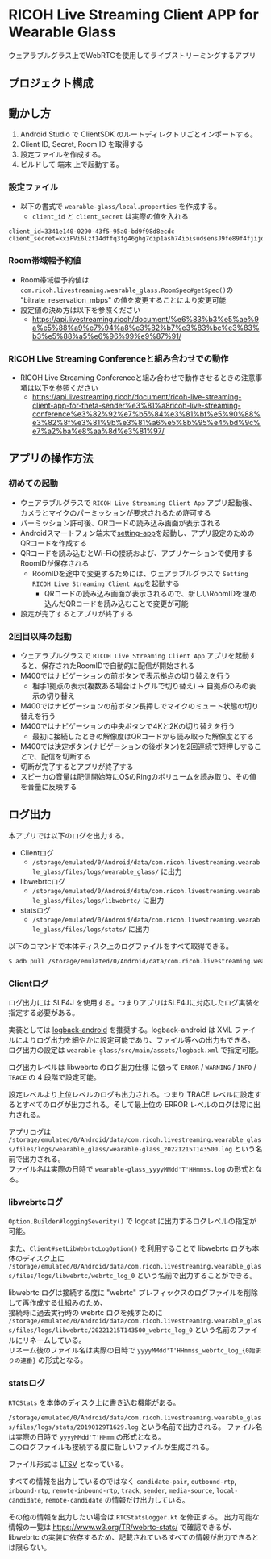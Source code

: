 # RICOH Live Streaming Client APP for Wearable Glass

ウェアラブルグラス上でWebRTCを使用してライブストリーミングするアプリ

## プロジェクト構成

## 動かし方

1. Android Studio で ClientSDK のルートディレクトリごとインポートする。
2. Client ID, Secret, Room ID を取得する
3. 設定ファイルを作成する。
4. ビルドして 端末 上で起動する。

### 設定ファイル

* 以下の書式で `wearable-glass/local.properties` を作成する。
  * `client_id` と `client_secret` は実際の値を入れる

```
client_id=3341e140-0290-43f5-95a0-bd9f98d8ecdc
client_secret=kxiFVi6lzf14dffq3fg46ghg7dip1ash74ioisudsensJ9fe89f4fjijoiafDVcNmg
```

### Room帯域幅予約値

* Room帯域幅予約値は`com.ricoh.livestreaming.wearable_glass.RoomSpec#getSpec()`の "bitrate_reservation_mbps" の値を変更することにより変更可能
* 設定値の決め方は以下を参照ください
  * https://api.livestreaming.ricoh/document/%e6%83%b3%e5%ae%9a%e5%88%a9%e7%94%a8%e3%82%b7%e3%83%bc%e3%83%b3%e5%88%a5%e6%96%99%e9%87%91/

### RICOH Live Streaming Conferenceと組み合わせでの動作
* RICOH Live Streaming Conferenceと組み合わせで動作させるときの注意事項は以下を参照ください
  * https://api.livestreaming.ricoh/document/ricoh-live-streaming-client-app-for-theta-sender%e3%81%a8ricoh-live-streaming-conference%e3%82%92%e7%b5%84%e3%81%bf%e5%90%88%e3%82%8f%e3%81%9b%e3%81%a6%e5%8b%95%e4%bd%9c%e7%a2%ba%e8%aa%8d%e3%81%97/

## アプリの操作方法

### 初めての起動
* ウェアラブルグラスで `RICOH Live Streaming Client App` アプリ起動後、カメラとマイクのパーミッションが要求されるため許可する
* パーミッション許可後、QRコードの読み込み画面が表示される
* Androidスマートフォン端末で[setting-app](../setting-app)を起動し、アプリ設定のためのQRコードを作成する
* QRコードを読み込むとWi-Fiの接続および、アプリケーションで使用するRoomIDが保存される
  * RoomIDを途中で変更するためには、ウェアラブルグラスで `Setting RICOH Live Streaming Client App`を起動する
    * QRコードの読み込み画面が表示されるので、新しいRoomIDを埋め込んだQRコードを読み込むことで変更が可能
* 設定が完了するとアプリが終了する

### 2回目以降の起動
* ウェアラブルグラスで `RICOH Live Streaming Client App` アプリを起動すると、保存されたRoomIDで自動的に配信が開始される
* M400ではナビゲーションの前ボタンで表示拠点の切り替えを行う
  * 相手1拠点の表示(複数ある場合はトグルで切り替え) → 自拠点のみの表示の切り替え
* M400ではナビゲーションの前ボタン長押しでマイクのミュート状態の切り替えを行う
* M400ではナビゲーションの中央ボタンで4Kと2Kの切り替えを行う
  * 最初に接続したときの解像度はQRコードから読み取った解像度とする
* M400では決定ボタン(ナビゲーションの後ボタン)を2回連続で短押しすることで、配信を切断する
* 切断が完了するとアプリが終了する
* スピーカの音量は配信開始時にOSのRingのボリュームを読み取り、その値を音量に反映する

## ログ出力

本アプリでは以下のログを出力する。

* Clientログ
  * `/storage/emulated/0/Android/data/com.ricoh.livestreaming.wearable_glass/files/logs/wearable_glass/` に出力
* libwebrtcログ
  * `/storage/emulated/0/Android/data/com.ricoh.livestreaming.wearable_glass/files/logs/libwebrtc/` に出力
* statsログ
  * `/storage/emulated/0/Android/data/com.ricoh.livestreaming.wearable_glass/files/logs/stats/` に出力

以下のコマンドで本体ディスク上のログファイルをすべて取得できる。

```sh
$ adb pull /storage/emulated/0/Android/data/com.ricoh.livestreaming.wearable_glass/files/logs
```

### Clientログ

ログ出力には SLF4J を使用する。つまりアプリはSLF4Jに対応したログ実装を指定する必要がある。

実装としては [logback-android](https://github.com/tony19/logback-android) を推奨する。logback-android は XML ファイルによりログ出力を細やかに設定可能であり、ファイル等への出力もできる。
ログ出力の設定は `wearable-glass/src/main/assets/logback.xml` で指定可能。　

ログ出力レベルは libwebrtc のログ出力仕様 に倣って `ERROR` / `WARNING` / `INFO` / `TRACE` の 4 段階で設定可能。

設定レベルより上位レベルのログも出力される。つまり TRACE レベルに設定するとすべてのログが出力される。そして最上位の ERROR レベルのログは常に出力される。

アプリログは `/storage/emulated/0/Android/data/com.ricoh.livestreaming.wearable_glass/files/logs/wearable_glass/wearable-glass_20221215T143500.log` という名前で出力される。  
ファイル名は実際の日時で `wearable-glass_yyyyMMdd'T'HHmmss.log` の形式となる。

### libwebrtcログ

`Option.Builder#loggingSeverity()` で logcat に出力するログレベルの指定が可能。

また、`Client#setLibWebrtcLogOption()` を利用することで libwebrtc ログも本体のディスク上に `/storage/emulated/0/Android/data/com.ricoh.livestreaming.wearable_glass/files/logs/libwebrtc/webrtc_log_0` という名前で出力することができる。

libwebrtc ログは接続する度に "webrtc" プレフィックスのログファイルを削除して再作成する仕組みのため、  
接続時に過去実行時の webrtc ログを残すために `/storage/emulated/0/Android/data/com.ricoh.livestreaming.wearable_glass/files/logs/libwebrtc/20221215T143500_webrtc_log_0` という名前のファイルにリネームしている。  
リネーム後のファイル名は実際の日時で `yyyyMMdd'T'HHmmss_webrtc_log_{0始まりの連番}` の形式となる。

### statsログ

`RTCStats` を本体のディスク上に書き込む機能がある。

`/storage/emulated/0/Android/data/com.ricoh.livestreaming.wearable_glass/files/logs/stats/20190129T1629.log` という名前で出力される。
ファイル名は実際の日時で `yyyyMMdd'T'HHmm` の形式となる。  
このログファイルも接続する度に新しいファイルが生成される。

ファイル形式は [LTSV](http://ltsv.org/) となっている。

すべての情報を出力しているのではなく `candidate-pair`, `outbound-rtp`, `inbound-rtp`, `remote-inbound-rtp`, `track`, `sender`, `media-source`, `local-candidate`, `remote-candidate` の情報だけ出力している。

その他の情報を出力したい場合は `RTCStatsLogger.kt` を修正する。
出力可能な情報の一覧は https://www.w3.org/TR/webrtc-stats/ で確認できるが、
libwebrtc の実装に依存するため、記載されているすべての情報が出力できるとは限らない。
